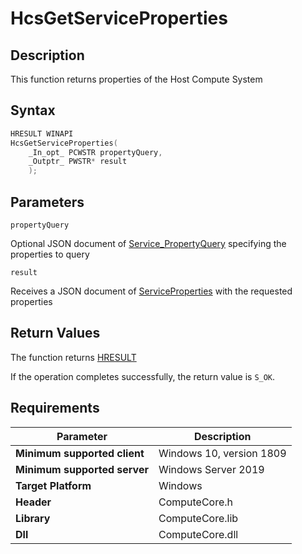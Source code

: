 # HcsGetServiceProperties

## Description

This function returns properties of the Host Compute System

## Syntax

```cpp
HRESULT WINAPI
HcsGetServiceProperties(
    _In_opt_ PCWSTR propertyQuery,
    _Outptr_ PWSTR* result
    );
```

## Parameters

`propertyQuery`

Optional JSON document of [Service_PropertyQuery](./../SchemaReference.md#Service_PropertyQuery) specifying the properties to query

`result`

Receives a JSON document of [ServiceProperties](./../SchemaReference.md#ServiceProperties) with the requested properties

## Return Values

The function returns [HRESULT](https://docs.microsoft.com/en-us/windows/win32/seccrypto/common-hresult-values)

If the operation completes successfully, the return value is `S_OK`.

## Requirements

|Parameter     |Description|
|---|---|
| **Minimum supported client** | Windows 10, version 1809 |
| **Minimum supported server** | Windows Server 2019 |
| **Target Platform** | Windows |
| **Header** | ComputeCore.h |
| **Library** | ComputeCore.lib |
| **Dll** | ComputeCore.dll |